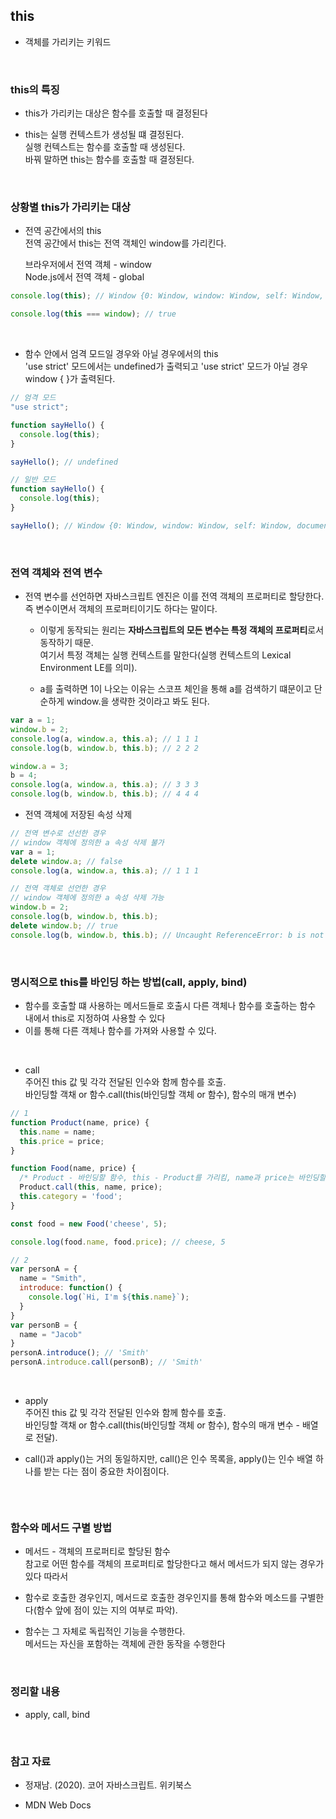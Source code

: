 ## this

- 객체를 가리키는 키워드

<br>

### this의 특징

- this가 가리키는 대상은 함수를 호출할 때 결정된다 <br>

- this는 실행 컨텍스트가 생성될 떄 결정된다. <br>
  실행 컨텍스트는 함수를 호출할 때 생성된다.<br>
  바꿔 말하면 this는 함수를 호출할 때 결정된다.

<br>

### 상황별 this가 가리키는 대상

- 전역 공간에서의 this <br>
  전역 공간에서 this는 전역 객체인 window를 가리킨다.

  브라우저에서 전역 객체 - window <br>
  Node.js에서 전역 객체 - global

```javascript
console.log(this); // Window {0: Window, window: Window, self: Window, document: document, name: '', location: Location, …}

console.log(this === window); // true
```

<br>

- 함수 안에서 엄격 모드일 경우와 아닐 경우에서의 this <br>
  'use strict' 모드에서는 undefined가 출력되고 'use strict' 모드가 아닐 경우 window { }가 출력된다.

```javascript
// 엄격 모드
"use strict";

function sayHello() {
  console.log(this);
}

sayHello(); // undefined

// 일반 모드
function sayHello() {
  console.log(this);
}

sayHello(); // Window {0: Window, window: Window, self: Window, document: document, name: '', location: Location, …}
```

<br>

### 전역 객체와 전역 변수

- 전역 변수를 선언하면 자바스크립트 엔진은 이를 전역 객체의 프로퍼티로 할당한다. <br>
  즉 변수이면서 객체의 프로퍼티이기도 하다는 말이다.

  - 이렇게 동작되는 원리는 **자바스크립트의 모든 변수는 특정 객체의 프로퍼티**로서 동작하기 때문. <br>
    여기서 특정 객체는 실행 컨텍스트를 말한다(실행 컨텍스트의 Lexical Environment LE를 의미).

  - a를 출력하면 1이 나오는 이유는 스코프 체인을 통해 a를 검색하기 떄문이고 단순하게 window.을 생략한 것이라고 봐도 된다.

```javascript
var a = 1;
window.b = 2;
console.log(a, window.a, this.a); // 1 1 1
console.log(b, window.b, this.b); // 2 2 2

window.a = 3;
b = 4;
console.log(a, window.a, this.a); // 3 3 3
console.log(b, window.b, this.b); // 4 4 4
```

- 전역 객체에 저장된 속성 삭제

```javascript
// 전역 변수로 선선한 경우
// window 객체에 정의한 a 속성 삭제 불가
var a = 1;
delete window.a; // false
console.log(a, window.a, this.a); // 1 1 1

// 전역 객체로 선언한 경우
// window 객체에 정의한 a 속성 삭제 가능
window.b = 2;
console.log(b, window.b, this.b);
delete window.b; // true
console.log(b, window.b, this.b); // Uncaught ReferenceError: b is not defined
```

<br>

### 명시적으로 this를 바인딩 하는 방법(call, apply, bind)

- 함수를 호출할 떄 사용하는 메서드들로 호출시 다른 객체나 함수를 호출하는 함수 내에서 this로 지정하여 사용할 수 있다
- 이를 통해 다른 객체나 함수를 가져와 사용할 수 있다.

<br>

- call <br>
  주어진 this 값 및 각각 전달된 인수와 함께 함수를 호출. <br>
  바인딩할 객채 or 함수.call(this(바인딩할 객체 or 함수), 함수의 매개 변수)

```javascript
// 1
function Product(name, price) {
  this.name = name;
  this.price = price;
}

function Food(name, price) {
  /* Product - 바인딩할 함수, this - Product를 가리킴, name과 price는 바인딩할 함수의 매개변수에 전달될 인자. */
  Product.call(this, name, price);
  this.category = 'food';
}

const food = new Food('cheese', 5);

console.log(food.name, food.price); // cheese, 5

// 2
var personA = {
  name = "Smith",
  introduce: function() {
    console.log(`Hi, I'm ${this.name}`);
  }
}
var personB = {
  name = "Jacob"
}
personA.introduce(); // 'Smith'
personA.introduce.call(personB); // 'Smith'
```

<br>

- apply <br>
  주어진 this 값 및 각각 전달된 인수와 함께 함수를 호출. <br>
  바인딩할 객채 or 함수.call(this(바인딩할 객체 or 함수), 함수의 매개 변수 - 배열로 전달).

- call()과 apply()는 거의 동일하지만, call()은 인수 목록을, apply()는 인수 배열 하나를 받는 다는 점이 중요한 차이점이다.

```javascript

```

<br>

### 함수와 메서드 구별 방법

- 메서드 - 객체의 프로퍼티로 할당된 함수 <br>
  참고로 어떤 함수를 객체의 프로퍼티로 할당한다고 해서 메서드가 되지 않는 경우가 있다 따라서 <br>

- 함수로 호출한 경우인지, 메서드로 호출한 경우인지를 통해 함수와 메소드를 구별한다(함수 앞에 점이 있는 지의 여부로 파악).

- 함수는 그 자체로 독립적인 기능을 수행한다. <br>
  메서드는 자신을 포함하는 객체에 관한 동작을 수행한다

<br>

### 정리할 내용

- apply, call, bind

<br>

### 참고 자료

- 정재남. (2020). 코어 자바스크립트. 위키북스

- MDN Web Docs
